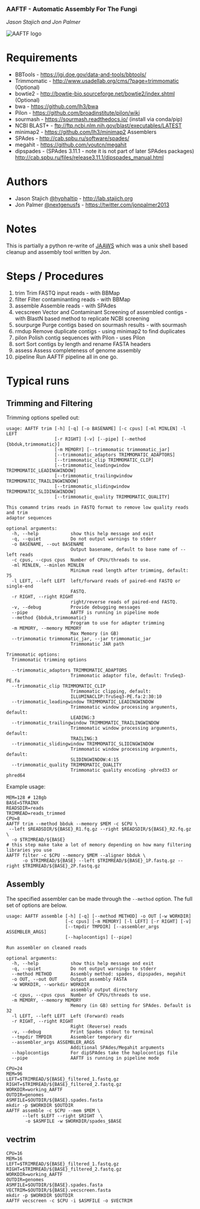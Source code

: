 ### AAFTF - Automatic Assembly For The Fungi
*Jason Stajich and Jon Palmer*

![AAFTF logo](docs/AAFTF.png)

Requirements
===================
- BBTools - https://jgi.doe.gov/data-and-tools/bbtools/
- Trimmomatic - http://www.usadellab.org/cms/?page=trimmomatic (Optional)
- bowtie2 - http://bowtie-bio.sourceforge.net/bowtie2/index.shtml (Optional)
- bwa - https://github.com/lh3/bwa
- Pilon - https://github.com/broadinstitute/pilon/wiki
- sourmash - https://sourmash.readthedocs.io/ (install via conda/pip)
- NCBI BLAST+ - ftp://ftp.ncbi.nlm.nih.gov/blast/executables/LATEST
- minimap2 - https://github.com/lh3/minimap2
Assemblers
- SPAdes - http://cab.spbu.ru/software/spades/
- megahit - https://github.com/voutcn/megahit
- dipspades - (SPAdes 3.11.1 - note it is not part of later SPAdes packages) http://cab.spbu.ru/files/release3.11.1/dipspades_manual.html

Authors
============
* Jason Stajich [@hyphaltip](https://github.com/hyphaltip) - http://lab.stajich.org
* Jon Palmer [@nextgenusfs](https://github.com/nextgenusfs) - https://twitter.com/jonpalmer2013

Notes
===========
This is partially a python re-write of [JAAWS](https://github.com/nextgenusfs/jaaws) which was a unix shell based cleanup and assembly tool written by Jon.

Steps / Procedures
==================
1. trim                Trim FASTQ input reads - with BBMap
2. filter              Filter contaminanting reads - with BBMap
3. assemble            Assemble reads - with SPAdes
4. vecscreen           Vector and Contaminant Screening of assembled contigs - with BlastN based method to replicate NCBI screening
5. sourpurge           Purge contigs based on sourmash results - with sourmash
6. rmdup               Remove duplicate contigs - using minimap2 to find duplicates
7. pilon               Polish contig sequences with Pilon - uses Pilon
8. sort                Sort contigs by length and rename FASTA headers
9. assess              Assess completeness of genome assembly
10. pipeline           Run AAFTF pipeline all in one go.


# Typical runs


## Trimming and Filtering

Trimming options spelled out:
```
usage: AAFTF trim [-h] [-q] [-o BASENAME] [-c cpus] [-ml MINLEN] -l LEFT
                  [-r RIGHT] [-v] [--pipe] [--method {bbduk,trimmomatic}]
                  [-m MEMORY] [--trimmomatic trimmomatic_jar]
                  [--trimmomatic_adaptors TRIMMOMATIC_ADAPTORS]
                  [--trimmomatic_clip TRIMMOMATIC_CLIP]
                  [--trimmomatic_leadingwindow TRIMMOMATIC_LEADINGWINDOW]
                  [--trimmomatic_trailingwindow TRIMMOMATIC_TRAILINGWINDOW]
                  [--trimmomatic_slidingwindow TRIMMOMATIC_SLIDINGWINDOW]
                  [--trimmomatic_quality TRIMMOMATIC_QUALITY]

This comamnd trims reads in FASTQ format to remove low quality reads and trim
adaptor sequences

optional arguments:
  -h, --help            show this help message and exit
  -q, --quiet           Do not output warnings to stderr
  -o BASENAME, --out BASENAME
                        Output basename, default to base name of --left reads
  -c cpus, --cpus cpus  Number of CPUs/threads to use.
  -ml MINLEN, --minlen MINLEN
                        Minimum read length after trimming, default: 75
  -l LEFT, --left LEFT  left/forward reads of paired-end FASTQ or single-end
                        FASTQ.
  -r RIGHT, --right RIGHT
                        right/reverse reads of paired-end FASTQ.
  -v, --debug           Provide debugging messages
  --pipe                AAFTF is running in pipeline mode
  --method {bbduk,trimmomatic}
                        Program to use for adapter trimming
  -m MEMORY, --memory MEMORY
                        Max Memory (in GB)
  --trimmomatic trimmomatic_jar, --jar trimmomatic_jar
                        Trimmomatic JAR path

Trimmomatic options:
  Trimmomatic trimming options

  --trimmomatic_adaptors TRIMMOMATIC_ADAPTORS
                        Trimmomatic adaptor file, default: TruSeq3-PE.fa
  --trimmomatic_clip TRIMMOMATIC_CLIP
                        Trimmomatic clipping, default:
                        ILLUMINACLIP:TruSeq3-PE.fa:2:30:10
  --trimmomatic_leadingwindow TRIMMOMATIC_LEADINGWINDOW
                        Trimmomatic window processing arguments, default:
                        LEADING:3
  --trimmomatic_trailingwindow TRIMMOMATIC_TRAILINGWINDOW
                        Trimmomatic window processing arguments, default:
                        TRAILING:3
  --trimmomatic_slidingwindow TRIMMOMATIC_SLIDINGWINDOW
                        Trimmomatic window processing arguments, default:
                        SLIDINGWINDOW:4:15
  --trimmomatic_quality TRIMMOMATIC_QUALITY
                        Trimmomatic quality encoding -phred33 or phred64
```

Example usage:
```
MEM=128 # 128gb
BASE=STRAINX
READSDIR=reads
TRIMREAD=reads_trimmed
CPU=8
AAFTF trim --method bbduk --memory $MEM -c $CPU \
 --left $READSDIR/${BASE}_R1.fq.gz --right $READSDIR/${BASE}_R2.fq.gz \
  -o $TRIMREAD/${BASE}
# this step make take a lot of memory depending on how many filtering libraries you use
AAFTF filter -c $CPU --memory $MEM --aligner bbduk \
	  -o $TRIMREAD/${BASE} --left $TRIMREAD/${BASE}_1P.fastq.gz --right $TRIMREAD/${BASE}_2P.fastq.gz
```

## Assembly

The specified assembler can be made through the `--method` option.
The full set of options are below.

```
usage: AAFTF assemble [-h] [-q] [--method METHOD] -o OUT [-w WORKDIR]
                      [-c cpus] [-m MEMORY] [-l LEFT] [-r RIGHT] [-v]
                      [--tmpdir TMPDIR] [--assembler_args ASSEMBLER_ARGS]
                      [--haplocontigs] [--pipe]

Run assembler on cleaned reads

optional arguments:
  -h, --help            show this help message and exit
  -q, --quiet           Do not output warnings to stderr
  --method METHOD       Assembly method: spades, dipspades, megahit
  -o OUT, --out OUT     Output assembly FASTA
  -w WORKDIR, --workdir WORKDIR
                        assembly output directory
  -c cpus, --cpus cpus  Number of CPUs/threads to use.
  -m MEMORY, --memory MEMORY
                        Memory (in GB) setting for SPAdes. Default is 32
  -l LEFT, --left LEFT  Left (Forward) reads
  -r RIGHT, --right RIGHT
                        Right (Reverse) reads
  -v, --debug           Print Spades stdout to terminal
  --tmpdir TMPDIR       Assembler temporary dir
  --assembler_args ASSEMBLER_ARGS
                        Additional SPAdes/Megahit arguments
  --haplocontigs        For dipSPAdes take the haplocontigs file
  --pipe                AAFTF is running in pipeline mode
```

```
CPU=24
MEM=96
LEFT=$TRIMREAD/${BASE}_filtered_1.fastq.gz
RIGHT=$TRIMREAD/${BASE}_filtered_2.fastq.gz
WORKDIR=working_AAFTF
OUTDIR=genomes
ASMFILE=$OUTDIR/${BASE}.spades.fasta
mkdir -p $WORKDIR $OUTDIR
AAFTF assemble -c $CPU --mem $MEM \
	  --left $LEFT --right $RIGHT  \
	   -o $ASMFILE -w $WORKDIR/spades_$BASE
```

## vectrim

```
CPU=16
MEM=16
LEFT=$TRIMREAD/${BASE}_filtered_1.fastq.gz
RIGHT=$TRIMREAD/${BASE}_filtered_2.fastq.gz
WORKDIR=working_AAFTF
OUTDIR=genomes
ASMFILE=$OUTDIR/${BASE}.spades.fasta
VECTRIM=$OUTDIR/${BASE}.vecscreen.fasta
mkdir -p $WORKDIR $OUTDIR
AAFTF vecscreen -c $CPU -i $ASMFILE -o $VECTRIM
```
